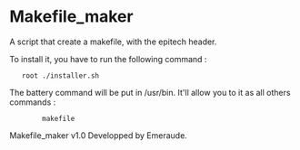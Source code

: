 Makefile_maker
==============

A script that create a makefile, with the epitech header.

To install it, you have to run the following command :

   	   root ./installer.sh

The battery command will be put in /usr/bin.
It'll allow you to it as all others commands :

      	    makefile

Makefile_maker v1.0
Developped by Emeraude.